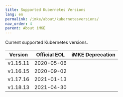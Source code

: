 ```yaml
---
title: Supported Kubernetes Versions
lang: en
permalink: /imke/about/kubernetesversions/
nav_order: 4
parent: About iMKE
---
```


Current supported Kubernetes versions.

| Version | Official EOL | iMKE Deprecation |
|---------|--------------|------------------|
|v1.15.11|2020-05-06||
|v1.16.15|2020-09-02||
|v1.17.16|2021-01-13||
|v1.18.13|2021-04-30||
